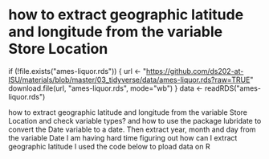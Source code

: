 
# how to extract geographic latitude and longitude from the variable Store Location

if (!file.exists("ames-liquor.rds")) {
  url <- "https://github.com/ds202-at-ISU/materials/blob/master/03_tidyverse/data/ames-liquor.rds?raw=TRUE"
  download.file(url, "ames-liquor.rds", mode="wb")
}
data <- readRDS("ames-liquor.rds")

how to extract geographic latitude and longitude from the variable Store Location and check variable types?
and how to use the package lubridate to convert the Date variable to a date. Then extract year, month and day from the variable Date
I am having hard time figuring out how can I extract geographic latitude
I used the code below to pload data on R

        